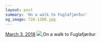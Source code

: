 ```yaml
---
layout: post
summary: 'On a walk to Fuglafjørður'
og_image: 726-1280.jpg
---
```


<p>
  <time>
    <a href="/726">March 3, 2018</a>
  </time>
  <a href="/726">
    <img src="{{ site.assets_url }}/726-640.jpg" srcset="{{ site.assets_url }}/726-320.jpg 320w, {{ site.assets_url }}/726-640.jpg 640w, {{ site.assets_url }}/726-960.jpg 960w, {{ site.assets_url }}/726-1280.jpg 1280w" sizes="(min-width: 700px) 50vw, calc(100vw - 2rem)" />
  </a>
  <span>On a walk to Fuglafjørður</span>
</p>
